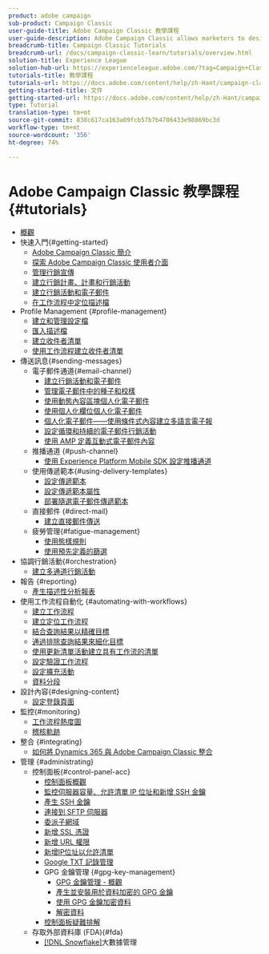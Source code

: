 ```yaml
---
product: adobe campaign
sub-product: Campaign Classic
user-guide-title: Adobe Campaign Classic 教學課程
user-guide-description: Adobe Campaign Classic allows marketers to design cross-channel customer experiences and provides an environment for visual campaign orchestration, real time interaction management, and cross channel execution.
breadcrumb-title: Campaign Classic Tutorials
breadcrumb-url: /docs/campaign-classic-learn/tutorials/overview.html
solution-title: Experience League
solution-hub-url: https://experienceleague.adobe.com/?tag=Campaign+Classic#recommended/solutions/campaign
tutorials-title: 教學課程
tutorials-url: https://docs.adobe.com/content/help/zh-Hant/campaign-classic-learn/tutorials/overview.html
getting-started-title: 文件
getting-started-url: https://docs.adobe.com/content/help/zh-Hant/campaign-classic/using/getting-started/starting-with-adobe-campaign/about-adobe-campaign-classic.html
type: Tutorial
translation-type: tm+mt
source-git-commit: 838c617ca163a09fcb57b7b4706433e98869bc3d
workflow-type: tm+mt
source-wordcount: '356'
ht-degree: 74%

---
```



# Adobe Campaign Classic 教學課程 {#tutorials}

+ [概觀](/help/overview.md)
+ 快速入門{#getting-started}
   + [Adobe Campaign Classic 簡介](/help/getting-started/introduction-to-adobe-campaign-classic.md)
   + [探索 Adobe Campaign Classic 使用者介面](/help/getting-started/exploring-the-adobe-campaign-classic-user-interface.md)
   + [管理行銷宣傳](/help/getting-started/managing-marketing-campaigns.md)
   + [建立行銷計畫、計畫和行銷活動](/help/getting-started/creating-a-marketing-plan-programs-and-campaigns.md)
   + [建立行銷活動和電子郵件](https://docs.adobe.com/content/help/en/campaign-classic-learn/tutorials/getting-started/creating-a-campaign-and-an-email.html)
   + [在工作流程中定位描述檔](/help/getting-started/targeting-profiles-in-a-workflow.md)
+ Profile Management {#profile-management}
   + [建立和管理設定檔](/help/profile-management/create-and-manage-profiles.md)
   + [匯入描述檔](/help/data-management/importing-profiles.md)
   + [建立收件者清單](/help/profile-management/creating-a-list-of-recipients.md)
   + [使用工作流程建立收件者清單](/help/profile-management/creating-a-list-of-recipients-with-a-workflow.md)
+ 傳送訊息{#sending-messages}
   + 電子郵件通道{#email-channel}
      + [建立行銷活動和電子郵件](/help/getting-started/creating-a-campaign-and-an-email.md)
      + [管理電子郵件中的種子和校樣](/help/sending-messages/managing-seed-and-proofs.md)
      + [使用動態內容區塊個人化電子郵件](/help/sending-messages/email-channel/personalization-with-dynamic-content-blocks.md)
      + [使用個人化欄位個人化電子郵件](/help/sending-messages/email-channel/personalizing-emails-using-personalization-fields.md)
      + [個人化電子郵件——使用條件式內容建立多語言電子報](/help/sending-messages/email-channel/personalizing-emails-create-a-multi-lingual-newsletter-using-conditional-content.md)
      + [設定循環和持續的電子郵件行銷活動](/help/sending-messages/recurring-deliveries.md)
      + [使用 AMP 定義互動式電子郵件內容](/help/sending-messages/email-channel/defining-interactive-email-content-with-amp.md)
   + 推播通道 {#push-channel}
      + [使用 Experience Platform Mobile SDK 設定推播通道](/help/sending-messages/mobile-channel/configure-push-using-aep-mobile-sdk.md)
   + 使用傳遞範本{#using-delivery-templates}
      + [設定傳遞範本](/help/sending-messages/using-delivery-templates/configuring-a-delivery-template.md)
      + [設定傳遞範本屬性](/help/sending-messages/using-delivery-templates/setting-delivery-template-properties.md)
      + [部署隨選電子郵件傳遞範本](/help/sending-messages/using-delivery-templates/deploying-ad-hoc-email-delivery-template.md)
   + 直接郵件 {#direct-mail}
      + [建立直接郵件傳送](/help/sending-messages/direct-mail/creating-direct-mail-deliveries.md)
   + 疲勞管理{#fatigue-management}
      + [使用態樣規則](/help/sending-messages/fatigue-management/typology-rules-for-fatigue-management.md)
      + [使用預先定義的篩選](/help/sending-messages/fatigue-management/fatigue-management-using-filters.md)
+ 協調行銷活動{#orchestration}
   + [建立多通道行銷活動](/help/orchestrating-campaigns/multi-channel-campaigns.md)
+ 報告 {#reporting}
   + [產生描述性分析報表](/help/reporting/generating-a-descriptive-analysis-report.md)
+ 使用工作流程自動化 {#automating-with-workflows}
   + [建立工作流程](/help/automating-with-workflows/creating-a-workflow.md)
   + [建立定位工作流程](/help/automating-with-workflows/creating-a-targeting-workflow.md)
   + [結合查詢結果以精確目標](/help/automating-with-workflows/refining-targets-by-combining-query-results.md)
   + [通過排除查詢結果來細化目標](/help/automating-with-workflows/refining-targets-by-excluding-query-results.md)
   + [使用更新清單活動建立具有工作流的清單](/help/automating-with-workflows/using-the-update-list-activity.md)
   + [設定驗證工作流程](/help/automating-with-workflows/validation-flow-configuration.md)
   + [設定擴充活動](/help/automating-with-workflows/enrichment-activity.md)
   + [資料分段](/help/data-management/data-segmentation.md)
+ 設計內容{#designing-content}
   + [設定登錄頁面](/help/designing-content/configure-landingpages.md)
+ 監控{#monitoring}
   + [工作流程熱度圖](/help/monitoring-campaign-classic/workflow-heatmap.md)
   + [稽核軌跡](/help/monitoring-campaign-classic/audit-trail.md)
+ 整合 {#integrating}
   + [如何將 Dynamics 365 與 Adobe Campaign Classic 整合](/help/integrations/dynamics365-integration.md)
+ 管理 {#administrating}
   + 控制面板{#control-panel-acc}
      + [控制面板概觀](/help/monitoring-campaign-classic/control-panel/control-panel-overview.md)
      + [監控伺服器容量、允許清單 IP 位址和新增 SSH 金鑰](/help/monitoring-campaign-classic/control-panel/monitoring-server-capacity-allow-listing-adding-ssh-key.md)
      + [產生 SSH 金鑰](/help/monitoring-campaign-classic/control-panel/generate-ssh-key.md)
      + [連接到 SFTP 伺服器](/help/monitoring-campaign-classic/control-panel/connect-to-sftp-server.md)
      + [委派子網域](/help/monitoring-campaign-classic/control-panel/subdomain-delegation.md)
      + [新增 SSL 憑證](/help/monitoring-campaign-classic/control-panel/adding-ssl-certificates.md)
      + [新增 URL 權限](/help/monitoring-campaign-classic/control-panel/adding-url-permissions.md)
      + [新增IP位址以允許清單](/help/monitoring-campaign-classic/control-panel/ip-allow-listing.md)
      + [Google TXT 記錄管理](/help/monitoring-campaign-classic/control-panel/google-txt-record-management.md)
      + GPG 金鑰管理 {#gpg-key-management}
         + [GPG 金鑰管理 - 概觀](/help/monitoring-campaign-classic/control-panel/gpg-key-management/gpg-key-management-overview.md)
         + [產生並安裝用於資料加密的 GPG 金鑰](/help/monitoring-campaign-classic/control-panel/gpg-key-management/generating-and-installing-gpg-keys-for-data-encryption.md)
         + [使用 GPG 金鑰加密資料](/help/monitoring-campaign-classic/control-panel/gpg-key-management/using-a-gpg-key-to-encrypt-data.md)
         + [解密資料](/help/monitoring-campaign-classic/control-panel/gpg-key-management/decrypting-data.md)
      + [控制面板疑難排解](/help/monitoring-campaign-classic/control-panel/trouble-shooting.md)
   + 存取外部資料庫 (FDA){#fda}
      + [ [!DNL Snowflake]](/help/administrating/snowflake/big-data-segmentation-on-snowflake.md)大數據管理

